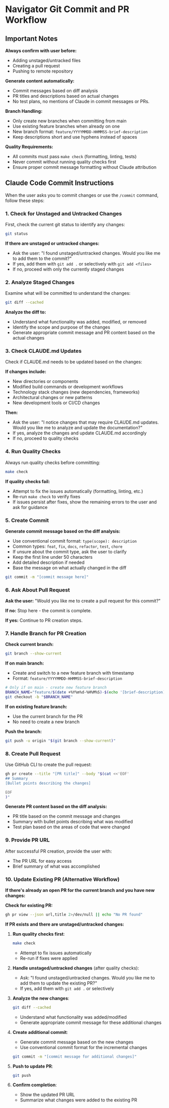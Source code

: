 # Navigator Git Commit and PR Workflow

## Important Notes

**Always confirm with user before:**
- Adding unstaged/untracked files
- Creating a pull request
- Pushing to remote repository

**Generate content automatically:**
- Commit messages based on diff analysis
- PR titles and descriptions based on actual changes
- No test plans, no mentions of Claude in commit messages or PRs.

**Branch Handling:**
- Only create new branches when committing from main
- Use existing feature branches when already on one
- New branch format: `feature/YYYYMMDD-HHMMSS-brief-description`
- Keep descriptions short and use hyphens instead of spaces

**Quality Requirements:**
- All commits must pass `make check` (formatting, linting, tests)
- Never commit without running quality checks first
- Ensure proper commit message formatting without Claude attribution

## Claude Code Commit Instructions

When the user asks you to commit changes or use the `/commit` command, follow these steps:

### 1. Check for Unstaged and Untracked Changes

First, check the current git status to identify any changes:

```bash
git status
```

**If there are unstaged or untracked changes:**
- Ask the user: "I found unstaged/untracked changes. Would you like me to add them to the commit?"
- If yes, add them with `git add .` or selectively with `git add <files>`
- If no, proceed with only the currently staged changes

### 2. Analyze Staged Changes

Examine what will be committed to understand the changes:

```bash
git diff --cached
```

**Analyze the diff to:**
- Understand what functionality was added, modified, or removed
- Identify the scope and purpose of the changes
- Generate appropriate commit message and PR content based on the actual changes

### 3. Check CLAUDE.md Updates

Check if CLAUDE.md needs to be updated based on the changes:

**If changes include:**
- New directories or components
- Modified build commands or development workflows
- Technology stack changes (new dependencies, frameworks)
- Architectural changes or new patterns
- New development tools or CI/CD changes

**Then:**
- Ask the user: "I notice changes that may require CLAUDE.md updates. Would you like me to analyze and update the documentation?"
- If yes, analyze the changes and update CLAUDE.md accordingly
- If no, proceed to quality checks

### 4. Run Quality Checks

Always run quality checks before committing:

```bash
make check
```

**If quality checks fail:**
- Attempt to fix the issues automatically (formatting, linting, etc.)
- Re-run `make check` to verify fixes
- If issues persist after fixes, show the remaining errors to the user and ask for guidance

### 5. Create Commit

**Generate commit message based on the diff analysis:**
- Use conventional commit format: `type(scope): description`
- Common types: `feat`, `fix`, `docs`, `refactor`, `test`, `chore`
- If unsure about the commit type, ask the user to clarify
- Keep the first line under 50 characters
- Add detailed description if needed
- Base the message on what actually changed in the diff

```bash
git commit -m "[commit message here]"
```

### 6. Ask About Pull Request

**Ask the user:** "Would you like me to create a pull request for this commit?"

**If no:** Stop here - the commit is complete.

**If yes:** Continue to PR creation steps.

### 7. Handle Branch for PR Creation

**Check current branch:**

```bash
git branch --show-current
```

**If on main branch:**
- Create and switch to a new feature branch with timestamp
- Format: `feature/YYYYMMDD-HHMMSS-brief-description`

```bash
# Only if on main - create new feature branch
BRANCH_NAME="feature/$(date +%Y%m%d-%H%M%S)-$(echo '[brief-description]' | tr ' ' '-' | tr '[:upper:]' '[:lower:]')"
git checkout -b "$BRANCH_NAME"
```

**If on existing feature branch:**
- Use the current branch for the PR
- No need to create a new branch

**Push the branch:**

```bash
git push -u origin "$(git branch --show-current)"
```

### 8. Create Pull Request

Use GitHub CLI to create the pull request:

```bash
gh pr create --title "[PR title]" --body "$(cat <<'EOF'
## Summary
[Bullet points describing the changes]

EOF
)"
```

**Generate PR content based on the diff analysis:**
- PR title based on the commit message and changes
- Summary with bullet points describing what was modified
- Test plan based on the areas of code that were changed

### 9. Provide PR URL

After successful PR creation, provide the user with:
- The PR URL for easy access
- Brief summary of what was accomplished

### 10. Update Existing PR (Alternative Workflow)

**If there's already an open PR for the current branch and you have new changes:**

**Check for existing PR:**
```bash
gh pr view --json url,title 2>/dev/null || echo "No PR found"
```

**If PR exists and there are unstaged/untracked changes:**

1. **Run quality checks first**:
   ```bash
   make check
   ```
   - Attempt to fix issues automatically
   - Re-run if fixes were applied

2. **Handle unstaged/untracked changes** (after quality checks):
   - Ask: "I found unstaged/untracked changes. Would you like me to add them to update the existing PR?"
   - If yes, add them with `git add .` or selectively

3. **Analyze the new changes**:
   ```bash
   git diff --cached
   ```
   - Understand what functionality was added/modified
   - Generate appropriate commit message for these additional changes

4. **Create additional commit**:
   - Generate commit message based on the new changes
   - Use conventional commit format for the incremental changes

   ```bash
   git commit -m "[commit message for additional changes]"
   ```

5. **Push to update PR**:
   ```bash
   git push
   ```

6. **Confirm completion**:
   - Show the updated PR URL
   - Summarize what changes were added to the existing PR

